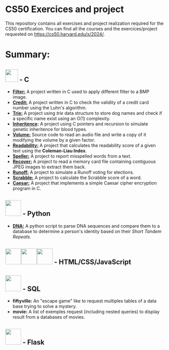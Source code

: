 # CS50 Exercices and project
This repository contains all exercises and project realization required for the CS50 certification.
You can find all the courses and the exercices/project requested on https://cs50.harvard.edu/x/2024/.
# Summary:

## <img src="https://cdn.jsdelivr.net/gh/devicons/devicon@latest/icons/c/c-original.svg" width="40px" /> - C
- **[Filter:](https://github.com/4xel-C/CS50_codes/tree/reorganization/C_filter)** A project written in C used to apply different filter to a BMP image.
- **[Credit:](https://github.com/4xel-C/CS50_codes/tree/reorganization/C_credit)** A project written in C to check the validity of a credit card number using the Luhn's algorithm.
- **[Trie:](https://github.com/4xel-C/CS50_codes/tree/reorganization/C_trie)** A project using *trie* data structure to store dog names and check if a specific name exist using an O(1) complexity.
- **[Inheritence](https://github.com/4xel-C/CS50_codes/tree/main/C_inheritance):** A project using C pointers and recursion to simulate genetic inheritence for blood types.
- **[Volume:](https://github.com/4xel-C/CS50_codes/tree/reorganization/C_Volume_modification)** Source code to read an audio file and write a copy of it modifying the volume by a given factor.
- **[Readability:](https://github.com/4xel-C/CS50_codes/tree/reorganization/C_readability)** A project that calculates the readability score of a given text using the **Coleman-Liau Index**.
- **[Speller:](https://github.com/4xel-C/CS50_codes/tree/reorganization/C_speller)** A project to report misspelled words from a text.
- **[Recover:](https://github.com/4xel-C/CS50_codes/tree/reorganization/C_recover)** A project to read a memory card file containing contiguous JPEG images to extract them back.
- **[Runoff:](https://github.com/4xel-C/CS50_codes/tree/reorganization/C_runoff)** A project to simulate a Runoff voting for elections.
- **[Scrabble:](https://github.com/4xel-C/CS50_codes/tree/reorganization/C_scrabble)** A project to calculate the Scrabble score of a word.
- **[Caesar:](https://github.com/4xel-C/CS50_codes/tree/reorganization/C_caesar)** A project that implements a simple Caesar cipher encryption program in C.

## <img src="https://cdn.jsdelivr.net/gh/devicons/devicon@latest/icons/python/python-original.svg" width="50px"/> - Python
- **[DNA:](https://github.com/4xel-C/CS50_codes/tree/reorganization/python_dna)** A python script to parse DNA sequences and compare them to a database to determine a person's identity based on their *Short Tandem Repeats*.

## <img src="https://cdn.jsdelivr.net/gh/devicons/devicon@latest/icons/html5/html5-original.svg" width="50px"><img src="https://cdn.jsdelivr.net/gh/devicons/devicon@latest/icons/css3/css3-original.svg" width="50px" /><img src="https://cdn.jsdelivr.net/gh/devicons/devicon@latest/icons/javascript/javascript-original.svg" width="50px"/> - HTML/CSS/JavaScript

## <img src="https://cdn.jsdelivr.net/gh/devicons/devicon@latest/icons/azuresqldatabase/azuresqldatabase-original.svg" width="50px"/> - SQL
- **fiftyville:** An "escape game" like to request multiples tables of a data base trying to solve a mystery.
- **movie:** A list of exemples request (including nested queries) to display result from a databases of movies.

## <img src="https://cdn.jsdelivr.net/gh/devicons/devicon@latest/icons/flask/flask-original.svg" width="50px" /> - Flask
